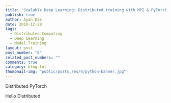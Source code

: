 ```yaml
---
title: 'Scalable Deep Learning: Distributed training with MPI & PyTorch'
publish: true
author: Ayan Das
date: 2018-12-28
tags:
  - Distributed Computing
  - Deep Learning
  - Model Training
layout: post
post_number: "6"
related_post_numbers: ""
comments: true
category: blog-tut
thumbnail-img: "public/posts_res/4/python-banner.jpg"
---
```


Distributed PyTorch

Hello Distributed